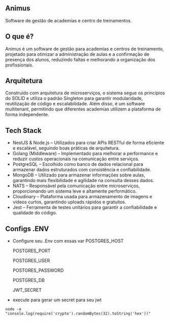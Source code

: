 ## Animus 

Software de gestão de academias e centro de treinamentos. 

## O que é?

Animus é um software de gestão para academias e centros de treinamento, projetado para otimizar a administração de aulas e a confirmação de presença dos alunos, reduzindo faltas e melhorando a organização dos profissionais.

## Arquitetura 

Construído com arquitetura de microserviços, o sistema segue os princípios do SOLID e utiliza o padrão Singleton para garantir modularidade, reutilização de código e escalabilidade. Além disso, é um software multitenant, permitindo que diferentes academias utilizem a plataforma de forma independente.

## Tech Stack

- NestJS & Node.js – Utilizados para criar APIs RESTful de forma eficiente e escalável, seguindo boas práticas de arquitetura.
- Golang (Middleware) – Implementado para melhorar a performance e reduzir custos operacionais na comunicação entre serviços.
- PostgreSQL – Escolhido como banco de dados relacional para armazenar dados estruturados com consistência e confiabilidade.
- MongoDB – Utilizado para armazenar informações sobre aulas, garantindo mais flexibilidade e agilidade na consulta desses dados.
- NATS – Responsável pela comunicação entre microserviços, proporcionando um sistema leve e altamente performático.
- Cloudinary – Plataforma usada para armazenamento de imagens e vídeos curtos, garantindo uploads rápidos e gratuitos.
- Jest – Ferramenta de testes unitários para garantir a confiabilidade e qualidade do código.



## Configs .ENV

- Configure seu .Env com essas var
    POSTGRES_HOST

    POSTGRES_PORT

    POSTGRES_USER

    POSTGRES_PASSWORD

    POSTGRES_DB

    JWT_SECRET

- execute para gerar um secret para seu jwt
```
node -e "console.log(require('crypto').randomBytes(32).toString('hex'))"
```
    
